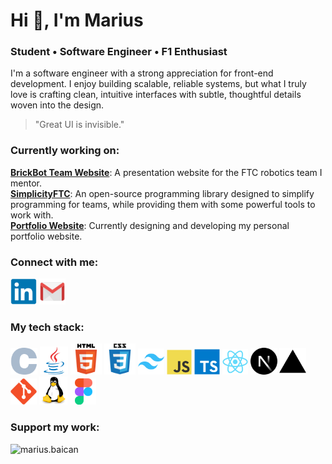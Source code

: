 # **Hi 👋, I'm Marius**

### Student • Software Engineer • F1 Enthusiast

I'm a software engineer with a strong appreciation for front-end development. I enjoy building
scalable, reliable systems, but what I truly love is crafting clean, intuitive interfaces with
subtle, thoughtful details woven into the design.

> "Great UI is invisible."

### **Currently working on:**

<a href="https://brickbot.ro" target="_blank"><b>BrickBot Team Website</b></a>: A
presentation website for the FTC robotics team I mentor.  
<a href="https://github.com/SimplicityFTC" target="_blank"><b>SimplicityFTC</b></a>: An open-source
programming library designed to simplify programming for teams, while providing them with some
powerful tools to work with.  
<a href="https://mariusbaican.com" target="_blank"><b>Portfolio Website</b></a>: Currently designing
and developing my personal portfolio website.

### Connect with me:

<a href="https://linkedin.com/in/marius-baican" target="_blank"><img src="https://raw.githubusercontent.com/devicons/devicon/master/icons/linkedin/linkedin-original.svg" alt="linkedin" width="42" height="42"/></a>
<a href="mailto:marius.baican18@gmail.com" target="_blank"><img src="mail.png" alt="linkedin" width="42" height="42"/></a>

### My tech stack:

<img src="https://raw.githubusercontent.com/devicons/devicon/master/icons/c/c-original.svg" alt="c" width="43" height="43"/> <img src="https://raw.githubusercontent.com/devicons/devicon/master/icons/java/java-original.svg" alt="java" width="45" height="45"/> <img src="https://raw.githubusercontent.com/devicons/devicon/master/icons/html5/html5-original-wordmark.svg" alt="html5" width="50" height="50"/> <img src="https://raw.githubusercontent.com/devicons/devicon/master/icons/css3/css3-original-wordmark.svg" alt="css3" width="50" height="50"/> <img src="https://raw.githubusercontent.com/devicons/devicon/master/icons/tailwindcss/tailwindcss-original.svg" alt="react" width="42" height="42"/> <img src="https://raw.githubusercontent.com/devicons/devicon/master/icons/javascript/javascript-original.svg" alt="javascript" width="40" height="40"/> <img src="https://raw.githubusercontent.com/devicons/devicon/master/icons/typescript/typescript-original.svg" alt="typescript" width="41" height="41"/> <img src="https://raw.githubusercontent.com/devicons/devicon/master/icons/react/react-original.svg" alt="react" width="41" height="41"/> <img src="https://raw.githubusercontent.com/devicons/devicon/master/icons/nextjs/nextjs-original.svg" alt="nextjs" width="43" height="43"/> <img src="https://raw.githubusercontent.com/devicons/devicon/master/icons/vercel/vercel-original.svg" alt="vercel" width="43" height="43"/> <img src="https://raw.githubusercontent.com/devicons/devicon/master/icons/git/git-original.svg" alt="git" width="42" height="42"/> <img src="https://raw.githubusercontent.com/devicons/devicon/master/icons/linux/linux-original.svg" alt="linux" width="45" height="45"/> <img src="https://raw.githubusercontent.com/devicons/devicon/master/icons/figma/figma-original.svg" alt="figma" width="42" height="42"/>

<h3 align="left">Support my work:</h3>
<p><a href="https://www.buymeacoffee.com/marius.baican" target="_blank"> <img align="left" src="https://cdn.buymeacoffee.com/buttons/v2/default-yellow.png" height="50" width="210" alt="marius.baican" /></a></p><br><br><br><br>
